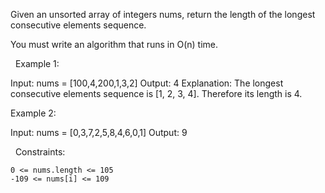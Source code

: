 Given an unsorted array of integers nums, return the length of the longest consecutive elements sequence.

You must write an algorithm that runs in O(n) time.

 
Example 1:

Input: nums = [100,4,200,1,3,2]
Output: 4
Explanation: The longest consecutive elements sequence is [1, 2, 3, 4]. Therefore its length is 4.


Example 2:

Input: nums = [0,3,7,2,5,8,4,6,0,1]
Output: 9


 
Constraints:


	0 <= nums.length <= 105
	-109 <= nums[i] <= 109


